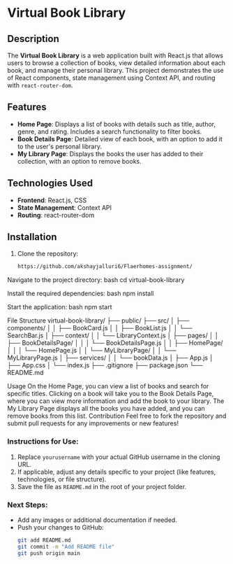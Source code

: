 # Virtual Book Library

## Description
The **Virtual Book Library** is a web application built with React.js that allows users to browse a collection of books, view detailed information about each book, and manage their personal library. This project demonstrates the use of React components, state management using Context API, and routing with `react-router-dom`.

## Features
- **Home Page**: Displays a list of books with details such as title, author, genre, and rating. Includes a search functionality to filter books.
- **Book Details Page**: Detailed view of each book, with an option to add it to the user's personal library.
- **My Library Page**: Displays the books the user has added to their collection, with an option to remove books.

## Technologies Used
- **Frontend**: React.js, CSS
- **State Management**: Context API
- **Routing**: react-router-dom

## Installation

1. Clone the repository:
   ```bash
   https://github.com/akshayjalluri6/Flaerhomes-assignment/

Navigate to the project directory:
bash
cd virtual-book-library

Install the required dependencies:
bash
npm install

Start the application:
bash
npm start

File Structure
virtual-book-library/
├── public/
├── src/
│   ├── components/
│   │   ├── BookCard.js
│   │   ├── BookList.js
│   │   └── SearchBar.js
│   ├── context/
│   │   └── LibraryContext.js
│   ├── pages/
│   │   ├── BookDetailsPage/
│   │   │   └── BookDetailsPage.js
│   │   ├── HomePage/
│   │   │   └── HomePage.js
│   │   └── MyLibraryPage/
│   │       └── MyLibraryPage.js
│   ├── services/
│   │   └── bookData.js
│   ├── App.js
│   ├── App.css
│   └── index.js
├── .gitignore
├── package.json
└── README.md

Usage
On the Home Page, you can view a list of books and search for specific titles.
Clicking on a book will take you to the Book Details Page, where you can view more information and add the book to your library.
The My Library Page displays all the books you have added, and you can remove books from this list.
Contribution
Feel free to fork the repository and submit pull requests for any improvements or new features!


### Instructions for Use:
1. Replace `yourusername` with your actual GitHub username in the cloning URL.
2. If applicable, adjust any details specific to your project (like features, technologies, or file structure).
3. Save the file as `README.md` in the root of your project folder.

### Next Steps:
- Add any images or additional documentation if needed.
- Push your changes to GitHub:
  ```bash
  git add README.md
  git commit -m "Add README file"
  git push origin main
